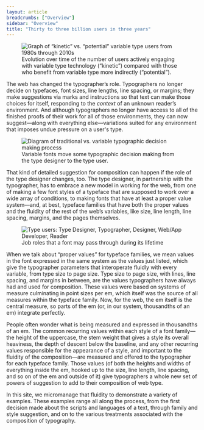 ```yaml
---
layout: article
breadcrumbs: ["Overview"]
sidebar: "Overview"
title: "Thirty to three billion users in three years"
---
```


<figure>
    <img src="{{baseurl}}/images/articles/kinetic-potential.svg" alt="Graph of “kinetic” vs. “potential” variable type users from 1980s through 2010s">
    <figcaption>Evolution over time of the number of users actively engaging with variable type technology (“kinetic”) compared with those who benefit from variable type more indirectly (“potential”).</figcaption>
</figure>

The web has changed the typographer’s role. Typographers no longer decide on typefaces, font sizes, line lengths, line spacing, or margins; they make suggestions via marks and instructions so that text can make those choices for itself, responding to the <em>context</em> of an unknown reader’s environment. And although typographers no longer have access to all of the finished proofs of their work for all of those environments, they can now suggest—along with everything else—variations suited for any environment that imposes undue pressure on a user&#39;s type. 

<figure>
    <img src="{{baseurl}}/images/articles/typography-flowchart.svg" alt="Diagram of traditional vs. variable typographic decision making process">
    <figcaption>Variable fonts move some typographic decision making from the type designer to the type user.</figcaption>
</figure>

That kind of detailed suggestion for composition can happen if the role of the type designer changes, too. The type designer, in partnership with the typographer, has to embrace a new model in working for the web, from one of making a few font styles of a typeface that are supposed to work over a wide array of conditions, to making fonts that have at least a proper value system—and, at best, typeface families that have both the proper values and the fluidity of the rest of the web’s variables, like size, line length, line spacing, margins, and the pages themselves. 

<figure>
    <img src="{{baseurl}}/images/articles/type-users.svg" alt="Type users: Type Designer, Typographer, Designer, Web/App Developer, Reader">
    <figcaption>Job roles that a font may pass through during its lifetime</figcaption>
</figure>

When we talk about “proper values” for typeface families, we mean values in the font expressed in the same system as the values just listed, which give the typographer parameters that interoperate fluidly with every variable, from type size to page size. Type size to page size, with lines, line spacing, and margins in between, are the values typographers have always had and used for composition. These values were based on systems of measure culminating in point sizes per em, which itself was the source of all measures within the typeface family. Now, for the web, the em itself is the central measure, so parts of the em (or, in our system, thousandths of an em) integrate perfectly. 

People often wonder what is being measured and expressed in thousandths of an em. The common recurring values within each style of a font family—the height of the uppercase, the stem weight that gives a style its overall heaviness, the depth of descent below the baseline, and any other recurring values responsible for the appearance of a style, and important to the fluidity of the composition—are measured and offered to the typographer for each typeface family. Those values (of both the heights and widths of everything inside the em, hooked up to the size, line length, line spacing, and so on of the em and outside of it) give typographers a whole new set of powers of suggestion to add to their composition of web type.

In this site, we micromanage that fluidity to demonstrate a variety of examples. These examples range all along the process, from the first decision made about the scripts and languages of a text, through family and style suggestion, and on to the various treatments associated with the composition of typography.
